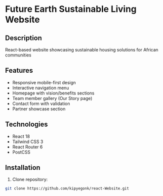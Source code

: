 # Future Earth Sustainable Living Website

## Description
React-based website showcasing sustainable housing solutions for African communities

## Features
- Responsive mobile-first design
- Interactive navigation menu
- Homepage with vision/benefits sections
- Team member gallery (Our Story page)
- Contact form with validation
- Partner showcase section

## Technologies
- React 18
- Tailwind CSS 3
- React Router 6
- PostCSS

## Installation
1. Clone repository:
```bash
git clone https://github.com/kipyegonk/react-Website.git